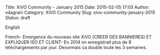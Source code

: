 Title: XiVO Community - January 2015
Date: 2015-02-05 17:03
Author: vdagrain
Category: XiVO Community
Slug: xivo-community-january-2015
Status: draft

English

French- Emergence du nouveau site XiVO (CREER DES BANNIERES) ET
EXPLIQUER ISO ET CLIENT- En 2014 on enregistrait plus de 8
téléchargements par jour. Desormais ca double toute les 3 semaines.

</p>


